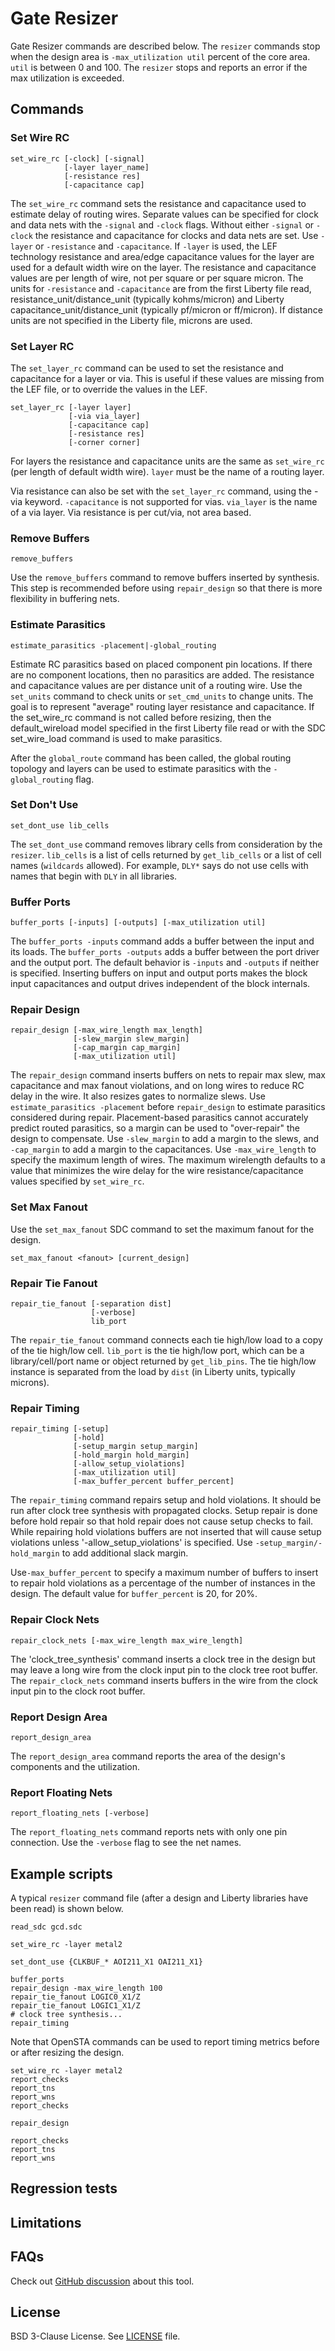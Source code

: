# Gate Resizer

Gate Resizer commands are described below.  The `resizer` commands stop when
the design area is `-max_utilization util` percent of the core area. `util`
is between 0 and 100.  The `resizer` stops and reports an error if the max
utilization is exceeded.

## Commands

### Set Wire RC

```
set_wire_rc [-clock] [-signal]
            [-layer layer_name]
            [-resistance res]
            [-capacitance cap]
```

The `set_wire_rc` command sets the resistance and capacitance used to estimate
delay of routing wires.  Separate values can be specified for clock and data
nets with the `-signal` and `-clock` flags. Without either `-signal` or
`-clock` the resistance and capacitance for clocks and data nets are set.
Use `-layer` or `-resistance` and `-capacitance`.  If `-layer` is used,
the LEF technology resistance and area/edge capacitance values for the
layer are used for a default width wire on the layer.  The resistance and
capacitance values are per length of wire, not per square or per square micron.
The units for `-resistance` and `-capacitance` are from the first Liberty
file read, resistance_unit/distance_unit (typically kohms/micron) and
Liberty capacitance_unit/distance_unit (typically pf/micron or ff/micron).
If distance units are not specified in the Liberty file, microns are used.

### Set Layer RC

The `set_layer_rc` command can be used to set the resistance and capacitance
for a layer or via. This is useful if these values are missing from the LEF file,
or to override the values in the LEF.

```
set_layer_rc [-layer layer]
             [-via via_layer]
             [-capacitance cap]
             [-resistance res]
             [-corner corner]
```

For layers the resistance and capacitance units are the same as `set_wire_rc`
(per length of default width wire). `layer` must be the name of a routing
layer.

Via resistance can also be set with the `set_layer_rc` command, using the
-via keyword.  `-capacitance` is not supported for vias. `via_layer` is
the name of a via layer.  Via resistance is per cut/via, not area based.

### Remove Buffers

```
remove_buffers
```

Use the `remove_buffers` command to remove buffers inserted by synthesis. This
step is recommended before using `repair_design` so that there is more flexibility
in buffering nets.

### Estimate Parasitics

```
estimate_parasitics -placement|-global_routing
```

Estimate RC parasitics based on placed component pin locations. If there are
no component locations, then no parasitics are added. The resistance and capacitance
values are per distance unit of a routing wire. Use the `set_units` command to check
units or `set_cmd_units` to change units. The goal is to represent "average"
routing layer resistance and capacitance. If the set_wire_rc command is not
called before resizing, then the default_wireload model specified in the first
Liberty file read or with the SDC set_wire_load command is used to make parasitics.

After the `global_route` command has been called, the global routing topology
and layers can be used to estimate parasitics  with the `-global_routing`
flag.

### Set Don't Use

```
set_dont_use lib_cells
```

The `set_dont_use` command removes library cells from consideration by
the `resizer`. `lib_cells` is a list of cells returned by `get_lib_cells`
or a list of cell names (`wildcards` allowed). For example, `DLY*` says do
not use cells with names that begin with `DLY` in all libraries.

### Buffer Ports

```
buffer_ports [-inputs] [-outputs] [-max_utilization util]
```

The `buffer_ports -inputs` command adds a buffer between the input and its
loads.  The `buffer_ports -outputs` adds a buffer between the port driver
and the output port. The default behavior is `-inputs` and `-outputs`
if neither is specified. Inserting buffers on input and output ports makes
the block input capacitances and output drives independent of the block
internals.

### Repair Design

```
repair_design [-max_wire_length max_length]
              [-slew_margin slew_margin]
              [-cap_margin cap_margin]
              [-max_utilization util]
```

The `repair_design` command inserts buffers on nets to repair max slew, max
capacitance and max fanout violations, and on long wires to reduce RC delay in
the wire. It also resizes gates to normalize slews.  Use `estimate_parasitics
-placement` before `repair_design` to estimate parasitics considered
during repair. Placement-based parasitics cannot accurately predict
routed parasitics, so a margin can be used to "over-repair" the design
to compensate. Use `-slew_margin` to add a margin to the slews, and
`-cap_margin` to add a margin to the capacitances. Use `-max_wire_length`
to specify the maximum length of wires.  The maximum wirelength defaults to
a value that minimizes the wire delay for the wire resistance/capacitance
values specified by `set_wire_rc`.

### Set Max Fanout

Use the `set_max_fanout` SDC command to set the maximum fanout for the design.

```
set_max_fanout <fanout> [current_design]
```

### Repair Tie Fanout

```
repair_tie_fanout [-separation dist]
                  [-verbose]
                  lib_port
```

The `repair_tie_fanout` command connects each tie high/low load to a copy
of the tie high/low cell.  `lib_port` is the tie high/low port, which can
be a library/cell/port name or object returned by `get_lib_pins`. The tie
high/low instance is separated from the load by `dist` (in Liberty units,
typically microns).

### Repair Timing

```
repair_timing [-setup]
              [-hold]
              [-setup_margin setup_margin]
              [-hold_margin hold_margin]
              [-allow_setup_violations]
              [-max_utilization util]
              [-max_buffer_percent buffer_percent]
```

The `repair_timing` command repairs setup and hold violations.  It
should be run after clock tree synthesis with propagated clocks.
Setup repair is done before hold repair so that hold repair does not
cause setup checks to fail. While repairing hold violations buffers
are not inserted that will cause setup violations unless
'-allow_setup_violations' is specified.
Use `-setup_margin/-hold_margin` to add
additional slack margin.

Use`-max_buffer_percent` to specify a maximum number of buffers to insert
to repair hold violations as a percentage of the number of instances
in the design. The default value for `buffer_percent` is 20, for 20%.

### Repair Clock Nets

```
repair_clock_nets [-max_wire_length max_wire_length]
```

The 'clock_tree_synthesis' command inserts a clock tree in the design
but may leave a long wire from the clock input pin to the clock tree
root buffer. The `repair_clock_nets` command inserts buffers in the
wire from the clock input pin to the clock root buffer.

### Report Design Area

```
report_design_area
```

The `report_design_area` command reports the area of the design's components
and the utilization.

### Report Floating Nets

```
report_floating_nets [-verbose]
```

The `report_floating_nets` command reports nets with only one pin connection.
Use the `-verbose` flag to see the net names.

## Example scripts

A typical `resizer` command file (after a design and Liberty libraries have
been read) is shown below.

```
read_sdc gcd.sdc

set_wire_rc -layer metal2

set_dont_use {CLKBUF_* AOI211_X1 OAI211_X1}

buffer_ports
repair_design -max_wire_length 100
repair_tie_fanout LOGIC0_X1/Z
repair_tie_fanout LOGIC1_X1/Z
# clock tree synthesis...
repair_timing
```

Note that OpenSTA commands can be used to report timing metrics before
or after resizing the design.

```
set_wire_rc -layer metal2
report_checks
report_tns
report_wns
report_checks

repair_design

report_checks
report_tns
report_wns
```

## Regression tests

## Limitations

## FAQs

Check out [GitHub discussion](https://github.com/The-OpenROAD-Project/OpenROAD/discussions/categories/q-a?discussions_q=category%3AQ%26A+resizer+in%3Atitle)
about this tool.

## License

BSD 3-Clause License. See [LICENSE](LICENSE) file.
